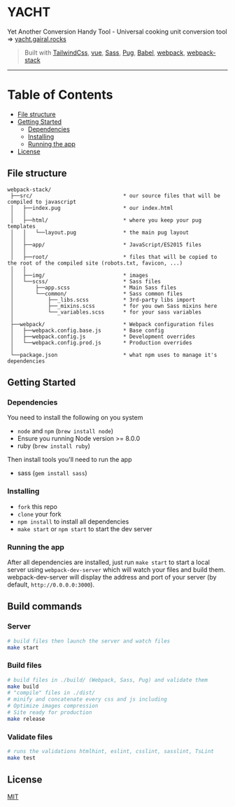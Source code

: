 # YACHT

Yet Another Conversion Handy Tool - Universal cooking unit conversion tool => [yacht.gairal.rocks](http://yacht.gairal.rocks)

> Built with [TailwindCss](https://tailwindcss.com/), [vue](http://fontawesome.io), [Sass](http://sass-lang.com), [Pug](https://pugjs.org/), [Babel](https://babeljs.io), [webpack](http://webpack.github.io), [webpack-stack](https://github.com/gairal/webpack-stack)

---

# Table of Contents
* [File structure](#file-structure)
* [Getting Started](#getting-started)
    * [Dependencies](#dependencies)
    * [Installing](#installing)
    * [Running the app](#running-the-app)
* [License](#license)

## File structure
```
webpack-stack/
 ├──src/                             * our source files that will be compiled to javascript
 │   ├──index.pug                    * our index.html
 │   │
 │   ├──html/                        * where you keep your pug templates
 │   │   └──layout.pug               * the main pug layout
 │   │
 │   ├──app/                         * JavaScript/ES2015 files
 │   │
 │   ├──root/                        * files that will be copied to the root of the compiled site (robots.txt, favicon, ...)
 │   │
 │   ├──img/                         * images
 │   └──scss/                        * Sass files
 │       ├──app.scss                 * Main Sass files
 │       └──common/                  * Sass common files
 │           ├──_libs.scss           * 3rd-party libs import
 │           ├──_mixins.scss         * for you own Sass mixins here
 │           └──_variables.scss      * for your sass variables
 │
 ├──webpack/                         * Webpack configuration files
 │   ├──webpack.config.base.js       * Base config
 │   ├──webpack.config.js            * Development overrides
 │   └──webpack.config.prod.js       * Production overrides
 │
 └──package.json                     * what npm uses to manage it's dependencies
```
## Getting Started
### Dependencies
You need to install the following on you system
* `node` and `npm` (`brew install node`)
* Ensure you running Node version >= 8.0.0
* ruby (`brew install ruby`)

Then install tools you'll need to run the app
* sass (`gem install sass`)

### Installing
* `fork` this repo
* `clone` your fork
* `npm install` to install all dependencies
* `make start` or `npm start` to start the dev server

### Running the app
After all dependencies are installed, just run `make start` to start a local server using `webpack-dev-server` which will watch your files and build them.
webpack-dev-server will display the address and port of your server (by default, `http://0.0.0.0:3000`).

## Build commands
### Server
```bash
# build files then launch the server and watch files
make start
```
### Build files
```bash
# build files in ./build/ (Webpack, Sass, Pug) and validate them
make build
# "compile" files in ./dist/
# minify and concatenate every css and js including
# Optimize images compression
# Site ready for production
make release
```
### Validate files
```bash
# runs the validations htmlhint, eslint, csslint, sasslint, TsLint
make test
```

## License
[MIT](/LICENSE.md)
